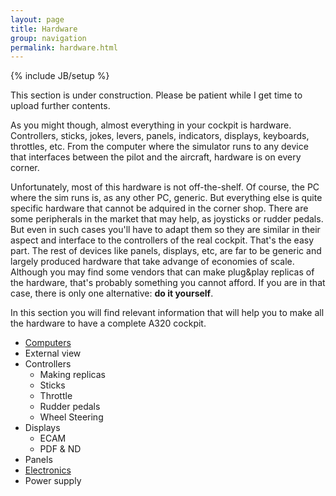 ```yaml
---
layout: page
title: Hardware
group: navigation
permalink: hardware.html
---
```


{% include JB/setup %}

<div class="warning">
This section is under construction. Please be patient while I get time to 
upload further contents.
</div>

As you might though, almost everything in your cockpit is hardware. 
Controllers, sticks, jokes, levers, panels, indicators, displays, keyboards, 
throttles, etc. From the computer where the simulator runs to any device that 
interfaces between the pilot and the aircraft, hardware is on every corner. 

Unfortunately, most of this hardware is not off-the-shelf. Of course, the PC
where the sim runs is, as any other PC, generic. But everything else is quite
specific hardware that cannot be adquired in the corner shop. There are some 
peripherals in the market that may help, as joysticks or rudder pedals.
But even in such cases you'll have to adapt them so they are similar in their
aspect and interface to the controllers of the real cockpit. That's the easy
part. The rest of devices like panels, displays, etc, are far to be generic
and largely produced hardware that take advange of economies of scale. Although
you may find some vendors that can make plug&play replicas of the hardware,
that's probably something you cannot afford. If you are in that case, there
is only one alternative: **do it yourself**.

In this section you will find relevant information that will help you to make
all the hardware to have a complete A320 cockpit. 

* [Computers](/hardware/computers.html)
* External view
* Controllers
  * Making replicas
  * Sticks
  * Throttle
  * Rudder pedals
  * Wheel Steering
* Displays
  * ECAM 
  * PDF & ND
* Panels
* [Electronics](/hardware/electronics.html)
* Power supply
